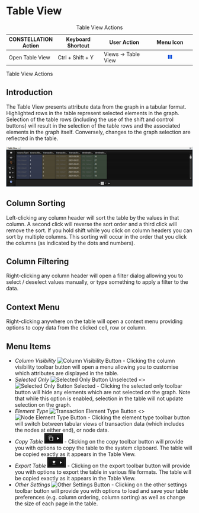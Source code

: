 # Table View

<table data-border="1">
<caption>Table View Actions</caption>
<colgroup>
<col style="width: 25%" />
<col style="width: 25%" />
<col style="width: 25%" />
<col style="width: 25%" />
</colgroup>
<thead>
<tr class="header">
<th scope="col"><strong>CONSTELLATION Action</strong></th>
<th scope="col"><strong>Keyboard Shortcut</strong></th>
<th scope="col"><strong>User Action</strong></th>
<th scope="col"><strong>Menu Icon</strong></th>
</tr>
</thead>
<tbody>
<tr class="odd">
<td>Open Table View</td>
<td>Ctrl + Shift + Y</td>
<td>Views -&gt; Table View</td>
<td><div style="text-align: center">
<img src="../resources/table-view.png" width="16" height="16" />
</div></td>
</tr>
</tbody>
</table>

Table View Actions

## Introduction

The Table View presents attribute data from the graph in a tabular
format. Highlighted rows in the table represent selected elements in the
graph. Selection of the table rows (including the use of the shift and
control buttons) will result in the selection of the table rows and the
associated elements in the graph itself. Conversely, changes to the
graph selection are reflected in the table.

<div style="text-align: center">

![Table View](resources/TableView.png)

</div>

## Column Sorting

Left-clicking any column header will sort the table by the values in
that column. A second click will reverse the sort order and a third
click will remove the sort. If you hold shift while you click on column
headers you can sort by multiple columns. This sorting will occur in the
order that you click the columns (as indicated by the dots and numbers).

## Column Filtering

Right-clicking any column header will open a filter dialog allowing you
to select / deselect values manually, or type something to apply a
filter to the data.

## Context Menu

Right-clicking anywhere on the table will open a context menu providing
options to copy data from the clicked cell, row or column.

## Menu Items

-   *Column Visibility* ![Column Visibility
    Button](resources/TableColumnVisibility.png) - Clicking the column
    visibility toolbar button will open a menu allowing you to customise
    which attributes are displayed in the table.
-   *Selected Only* ![Selected Only Button
    Unselected](resources/TableVisibilityAll.png) &lt;&gt; ![Selected
    Only Button Selected](resources/TableVisibilitySelectedOnly.png) -
    Clicking the selected only toolbar button will hide any elements
    which are not selected on the graph. Note that while this option is
    enabled, selection in the table will not update selection on the
    graph.
-   *Element Type* ![Transaction Element Type
    Button](resources/TableElementTypeTransactions.png) &lt;&gt; ![Node
    Element Type Button](resources/TableElementTypeNodes.png) - Clicking
    the element type toolbar button will switch between tabular views of
    transaction data (which includes the nodes at either end), or node
    data.
-   *Copy Table* ![Copy Table Button](resources/TableCopy.png) -
    Clicking on the copy toolbar button will provide you with options to
    copy the table to the system clipboard. The table will be copied
    exactly as it appears in the Table View.
-   *Export Table* ![Export Table Button](resources/TableExport.png) -
    Clicking on the export toolbar button will provide you with options
    to export the table in various file formats. The table will be
    copied exactly as it appears in the Table View.
-   *Other Settings* ![Other Settings
    Button](resources/TableOtherSettings.png) - Clicking on the other
    settings toolbar button will provide you with options to load and
    save your table preferences (e.g. column ordering, column sorting)
    as well as change the size of each page in the table.
